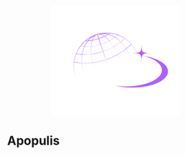 <p align="center">
  <img src="https://github.com/Lejlaa00/Apopulis/blob/48caf19887871bf3da21ed01bdcbd06e9d0a2ead/Images/Apopulis_logo.png" alt="Apopulis Logo" width="300"/>
</p>

# Apopulis

